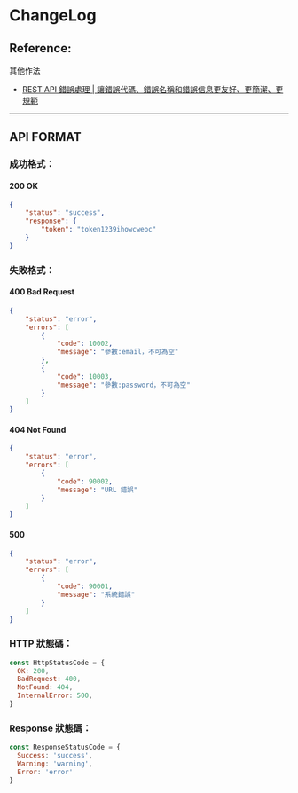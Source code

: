 # ChangeLog

## Reference:
其他作法
- [REST API 錯誤處理 | 讓錯誤代碼、錯誤名稱和錯誤信息更友好、更簡潔、更規範](https://www.youtube.com/watch?v=u3-WAGEn0W8&list=LL&index=4&t=484s)

---

## API FORMAT

### 成功格式：

#### 200 OK

```json
{
    "status": "success",
    "response": {
        "token": "token1239ihowcweoc"
    }
}
```

### 失敗格式：

#### 400 Bad Request

```json
{
    "status": "error",
    "errors": [
        {
            "code": 10002,
            "message": "參數:email，不可為空"
        },
        {
            "code": 10003,
            "message": "參數:password，不可為空"
        }
    ]
}
```

#### 404 Not Found
```json
{
    "status": "error",
    "errors": [
        {
            "code": 90002,
            "message": "URL 錯誤"
        }
    ]
}
```

#### 500
```json
{
    "status": "error",
    "errors": [
        {
            "code": 90001,
            "message": "系統錯誤"
        }
    ]
}
```

### HTTP 狀態碼：

```javascript
const HttpStatusCode = {
  OK: 200,
  BadRequest: 400,
  NotFound: 404,
  InternalError: 500,
}
```

### Response 狀態碼：
```javascript
const ResponseStatusCode = {
  Success: 'success',
  Warning: 'warning',
  Error: 'error'
}
```